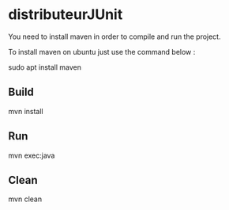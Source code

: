 # distributeurJUnit

You need to install maven in order to compile and run the project.

To install maven on ubuntu just use the command below :

sudo apt install maven


## Build
mvn install

## Run
mvn exec:java

## Clean
mvn clean
